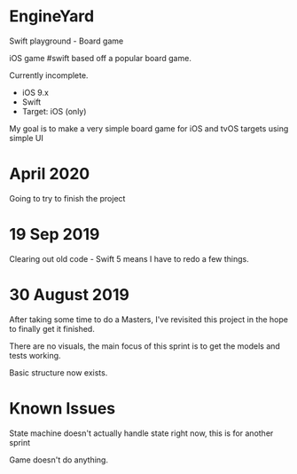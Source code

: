 # EngineYard
Swift playground - Board game

iOS game #swift based off a popular board game.

Currently incomplete.

* iOS 9.x
* Swift
* Target: iOS (only)

My goal is to make a very simple board game for iOS and tvOS targets using simple UI

# April 2020

Going to try to finish the project

# 19 Sep 2019

Clearing out old code - Swift 5 means I have to redo a few things.  

# 30 August 2019

After taking some time to do a Masters, I've revisited this project in the hope to finally get it finished.

There are no visuals, the main focus of this sprint is to get the models and tests working.

Basic structure now exists.

# Known Issues

State machine doesn't actually handle state right now, this is for another sprint

Game doesn't do anything.
